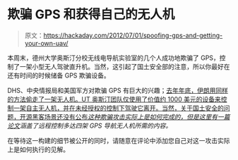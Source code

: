 # 欺骗 GPS 和获得自己的无人机

> 原文：<https://hackaday.com/2012/07/01/spoofing-gps-and-getting-your-own-uav/>

本周末，德州大学奥斯汀分校无线电导航实验室的几个人成功地欺骗了 GPS，控制了一架小型无人驾驶直升机。当然，这引起了国土安全部的注意，所以你最好在还有时间的时候储备 GPS 欺骗设备。

DHS、中央情报局和美国军方对欺骗 GPS 有巨大的兴趣；[去年年底，伊朗用同样的方法偷走了一架无人机。UT 奥斯汀团队仅使用了价值约 1000 美元的设备来控制一架自主无人机，并在未经授权的控制下驾驶它离开。当然，关于国土安全的问题，开源黑客场景还没有公布*这种欺骗攻击实际上是如何完成的，但是*](http://news.slashdot.org/story/11/12/15/2013249/us-sentinel-drone-fooled-into-landing-with-gps-spoofing)*[这里有一篇论文](http://www.syssec.ethz.ch/research/ccs139-tippenhauer.pdf)涵盖了远程控制多达四架 GPS 导航无人机所需的内容。*

在等待这一构建的细节被公开的同时，请随意在评论中添加您自己对这一攻击实际上是如何执行的见解。